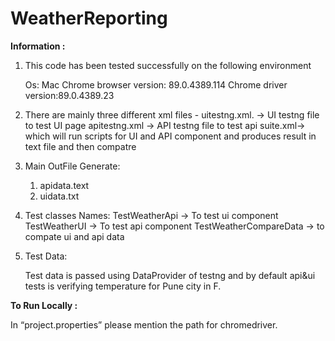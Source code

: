 # WeatherReporting

**Information :**

1. This code has been tested successfully on the following environment 

	Os: Mac
	Chrome browser version: 89.0.4389.114
	Chrome driver version:89.0.4389.23

2. There are mainly three different xml files -
	  uitestng.xml. -> UI testng file to test UI page
	  apitestng.xml -> API testng file to test api
	  suite.xml-> which will run scripts for UI and API component and produces result in text file and then compatre

3. Main OutFile Generate:
    1. apidata.text
    2. uidata.txt

4. Test classes Names:
	  TestWeatherApi -> To test ui component
	  TestWeatherUI  -> To test api component
    TestWeatherCompareData -> to compate ui and api data

5. Test Data:

	Test data is passed using DataProvider of testng and by default api&ui tests is verifying temperature for Pune city in F.

**To Run Locally :** 
 
 In “project.properties” please mention the path for chromedriver.
